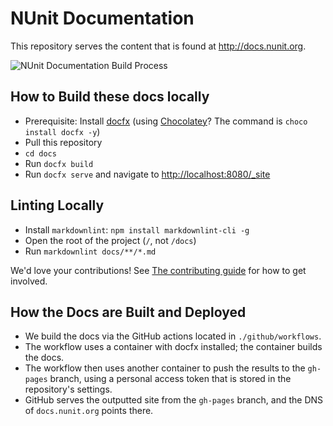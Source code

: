 # NUnit Documentation

This repository serves the content that is found at <http://docs.nunit.org>.

![NUnit Documentation Build Process](https://github.com/nunit/docs/workflows/NUnit%20Documentation%20Build%20Process/badge.svg)

## How to Build these docs locally

* Prerequisite: Install [docfx](https://dotnet.github.io/docfx/) (using [Chocolatey](https://chocolatey.org/)? The command is `choco install docfx -y`)
* Pull this repository
* `cd docs`
* Run `docfx build`
* Run `docfx serve` and navigate to <http://localhost:8080/_site>

## Linting Locally

* Install `markdownlint`: `npm install markdownlint-cli -g`
* Open the root of the project (`/`, not `/docs`)
* Run `markdownlint docs/**/*.md`

We'd love your contributions! See [The contributing guide](CONTRIBUTING.md) for how to get involved.

## How the Docs are Built and Deployed

* We build the docs via the GitHub actions located in `./github/workflows`.
* The workflow uses a container with docfx installed; the container builds the docs.
* The workflow then uses another container to push the results to the `gh-pages` branch, using a personal access token that is stored in the repository's settings.
* GitHub serves the outputted site from the `gh-pages` branch, and the DNS of `docs.nunit.org` points there.
